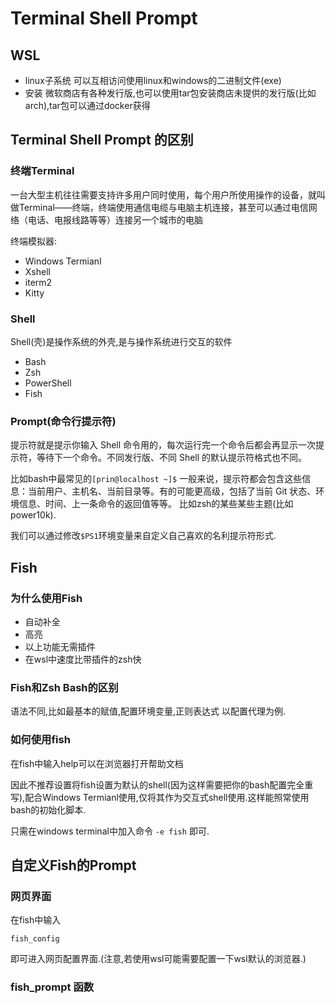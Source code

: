 # Terminal Shell Prompt

## WSL
- linux子系统 可以互相访问使用linux和windows的二进制文件(exe)
- 安装 微软商店有各种发行版,也可以使用tar包安装商店未提供的发行版(比如arch),tar包可以通过docker获得

## Terminal Shell Prompt 的区别

### 终端Terminal
一台大型主机往往需要支持许多用户同时使用，每个用户所使用操作的设备，就叫做Terminal——终端，终端使用通信电缆与电脑主机连接，甚至可以通过电信网络（电话、电报线路等等）连接另一个城市的电脑

终端模拟器:
- Windows Termianl
- Xshell
- iterm2
- Kitty

### Shell
Shell(壳)是操作系统的外壳,是与操作系统进行交互的软件

- Bash
- Zsh
- PowerShell
- Fish
###   Prompt(命令行提示符)
提示符就是提示你输入 Shell 命令用的，每次运行完一个命令后都会再显示一次提示符，等待下一个命令。不同发行版、不同 Shell 的默认提示符格式也不同。

比如bash中最常见的`[prin@localhost ~]$`
一般来说，提示符都会包含这些信息：当前用户、主机名、当前目录等。有的可能更高级，包括了当前 Git 状态、环境信息、时间、上一条命令的返回值等等。
比如zsh的某些某些主题(比如power10k).

我们可以通过修改`$PS1`环境变量来自定义自己喜欢的名利提示符形式.

## Fish 
### 为什么使用Fish
- 自动补全 
- 高亮
- 以上功能无需插件
- 在wsl中速度比带插件的zsh快

### Fish和Zsh Bash的区别
语法不同,比如最基本的赋值,配置环境变量,正则表达式
以配置代理为例.

### 如何使用fish
在fish中输入help可以在浏览器打开帮助文档

因此不推荐设置将fish设置为默认的shell(因为这样需要把你的bash配置完全重写),配合Windows Termianl使用,仅将其作为交互式shell使用.这样能照常使用bash的初始化脚本.

只需在windows terminal中加入命令 ` -e fish `
即可.
## 自定义Fish的Prompt

### 网页界面
在fish中输入
```
fish_config
```
即可进入网页配置界面.(注意,若使用wsl可能需要配置一下wsl默认的浏览器.)

### fish_prompt 函数
